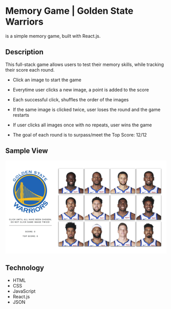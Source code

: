 # Memory Game | Golden State Warriors

is a simple memory game, built with React.js.

<!-- [Sports Illustrated](https:// "Sports Illustrated") -->

## Description

This full-stack game allows users to test their memory skills, while tracking their score each round.

+ Click an image to start the game

+ Everytime user clicks a new image, a point is added to the score

+ Each successful click, shuffles the order of the images

+ If the same image is clicked twice, user loses the round and the game restarts

+ If user clicks all images once with no repeats, user wins the game

* The goal of each round is to surpass/meet the Top Score: 12/12

## Sample View

![Clicky Game Screenshot](/public/images/screenshot.jpg)

<!-- ![Clicky Game Screenshot](/public/images/note.jpg) -->

## Technology

+ HTML
+ CSS
+ JavaScript
+ React.js
+ JSON





<!-- ###### On Page Load -->
